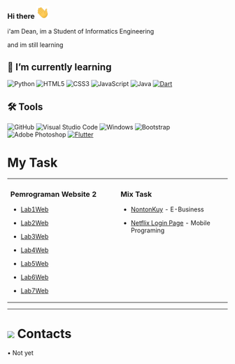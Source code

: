 ### Hi there <img src="https://github.com/ABSphreak/ABSphreak/blob/master/gifs/Hi.gif" width="30px"></h2>
i'am Dean, im a Student of Informatics Engineering

and im still learning

## 🌱 I’m currently learning
![Python](http://img.shields.io/badge/-Python-3776AB?style=flat-square&logo=python&logoColor=ffffff)
![HTML5](https://img.shields.io/badge/-HTML5-%23E44D27?style=flat-square&logo=html5&logoColor=ffffff)
![CSS3](https://img.shields.io/badge/-CSS3-%231572B6?style=flat-square&logo=css3)
![JavaScript](https://img.shields.io/badge/-JavaScript-%23F7DF1C?style=flat-square&logo=javascript&logoColor=000000&labelColor=%23F7DF1C&color=%23FFCE5A)
![Java](http://img.shields.io/badge/-Java-5B4638?style=flat-square&logo=java&logoColor=ffffff)
[![Dart](https://img.shields.io/badge/-Dart-0175C2?style=flat-square&logo=dart&link=https://github.com/LuizCarlosAbbott/)](https://github.com/DeanAdriansyah)


## 🛠 Tools

![GitHub](https://img.shields.io/badge/-GitHub-181717?style=flat-square&logo=github)
![Visual Studio Code](http://img.shields.io/badge/-VS%20Code-007ACC?style=flat-square&logo=visual-studio-code&logoColor=ffffff)
![Windows](http://img.shields.io/badge/-Windows-0078D6?style=flat-square&logo=windows&logoColor=ffffff)
![Bootstrap](https://img.shields.io/badge/-Bootstrap-563D7C?style=flat-square&logo=Bootstrap)
![Adobe Photoshop](http://img.shields.io/badge/-Abode%20Photoshop-26C9FF?style=flat-square&logo=adobe-photoshop&logoColor=ffffff)
[![Flutter](https://img.shields.io/badge/-Flutter-02569B?style=flat-square&logo=flutter&link=https://github.com/LuizCarlosAbbott/)](https://github.com/DeanAdriansyah)

<!--
**DeanAdriansyah/DeanAdriansyah** is a ✨ _special_ ✨ repository because its `README.md` (this file) appears on your GitHub profile.

Here are some ideas to get you started:

- 🔭 I’m currently working on ...
- 🌱 I’m currently learning ...
- 👯 I’m looking to collaborate on ...
- 🤔 I’m looking for help with ...
- 💬 Ask me about ...
- 📫 How to reach me: ...
- 😄 Pronouns: ...
- ⚡ Fun fact: ...
-->

# My Task

<table><tr><td valign="top" width="33%">
  
  ### Pemrograman Website 2
  
  - [Lab1Web](https://github.com/DeanAdriansyah/Lab1Web)
  
  - [Lab2Web](https://github.com/DeanAdriansyah/Lab2Web)
  
  - [Lab3Web](https://github.com/DeanAdriansyah/Lab3Web)
  
  - [Lab4Web](https://github.com/DeanAdriansyah/Lab4Web)
  
  - [Lab5Web](https://github.com/DeanAdriansyah/Lab5Web)
  
  - [Lab6Web](https://github.com/DeanAdriansyah/Lab6Web)
  
  - [Lab7Web](https://github.com/DeanAdriansyah/Lab7Web)
  
</td><td valign="top" width="33%">
  
  ### Mix Task
  
  - [NontonKuy](https://github.com/DeanAdriansyah/Nontonkuy.github.io) - E-Business
  
  - [Netflix Login Page](https://github.com/DeanAdriansyah/Netflix-Login-Page) - Mobile Programing
  
  
  
 </td></tr></table>
 
  ---

  # <img src="https://media.giphy.com/media/VgCDAzcKvsR6OM0uWg/giphy.gif" width="50"> Contacts
• Not yet
